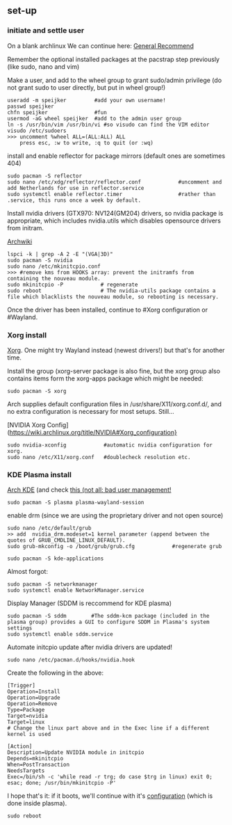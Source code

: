 ## set-up
### initiate and settle user

On a blank archlinux
We can continue here: [General Recommend](https://wiki.archlinux.org/title/General_recommendations)

Remember the optional installed packages at the pacstrap step previously (like sudo, nano and vim)

Make a user, and add to the wheel group to grant sudo/admin privilege (do not grant sudo to user directly, but put in wheel group!)
```
useradd -m speijker         #add your own username!
passwd speijker
chfn speijker               #fun
usermod -aG wheel speijker  #add to the admin user group
ln -s /usr/bin/vim /usr/bin/vi #so visudo can find the VIM editor
visudo /etc/sudoers
>>> uncomment %wheel ALL=(ALL:ALL) ALL
    press esc, :w to write, :q to quit (or :wq)
```
install and enable reflector for package mirrors (default ones are sometimes 404)
```
sudo pacman -S reflector
sudo nano /etc/xdg/reflector/reflector.conf            #uncomment and add Netherlands for use in reflector.service
sudo systemctl enable reflector.timer                  #rather than .service, this runs once a week by default.
```
Install nvidia drivers (GTX970: NV124(GM204) drivers, so nvidia package is appropriate, which includes nvidia.utils which disables opensource drivers from initram.

[Archwiki](https://wiki.archlinux.org/title/NVIDIA)
```
lspci -k | grep -A 2 -E "(VGA|3D)"
sudo pacman -S nvidia
sudo nano /etc/mkinitcpio.conf
>>> #remove kms from HOOKS array: prevent the initramfs from containing the nouveau module.
sudo mkinitcpio -P            # regenerate
sudo reboot                   # The nvidia-utils package contains a file which blacklists the nouveau module, so rebooting is necessary.
```
Once the driver has been installed, continue to #Xorg configuration or #Wayland.

### Xorg install
[Xorg](https://wiki.archlinux.org/title/Xorg). One might try Wayland instead (newest drivers!) but that's for another time.

Install the group (xorg-server package is also fine, but the xorg group also contains items form the xorg-apps package which might be needed:
```
sudo pacman -S xorg
```
 Arch supplies default configuration files in /usr/share/X11/xorg.conf.d/, and no extra configuration is necessary for most setups. Still...

 [NVIDIA Xorg Config](https://wiki.archlinux.org/title/NVIDIA#Xorg_configuration}
```
sudo nvidia-xconfig            #automatic nvidia configuration for xorg.
sudo nano /etc/X11/xorg.conf   #doublecheck resolution etc.
```

### KDE Plasma install
[Arch KDE](https://wiki.archlinux.org/title/KDE#Plasma) (and check [this (not all: bad user management!](https://itsfoss.com/install-kde-arch-linux/)
```
sudo pacman -S plasma plasma-wayland-session
```
enable drm (since we are using the proprietary driver and not open source)
```
sudo nano /etc/default/grub
>> add  nvidia_drm.modeset=1 kernel parameter (append between the quotes of GRUB_CMDLINE_LINUX_DEFAULT).
sudo grub-mkconfig -o /boot/grub/grub.cfg            #regenerate grub
```
```
sudo pacman -S kde-applications
```
Almost forgot:
```
sudo pacman -S networkmanager
sudo systemctl enable NetworkManager.service
```
Display Manager (SDDM is reccommend for KDE plasma)
```
sudo pacman -S sddm        #The sddm-kcm package (included in the plasma group) provides a GUI to configure SDDM in Plasma's system settings
sudo systemctl enable sddm.service
```
Automate initcpio update after nvidia drivers are updated!
```
sudo nano /etc/pacman.d/hooks/nvidia.hook
```
Create the following in the above:
```
[Trigger]
Operation=Install
Operation=Upgrade
Operation=Remove
Type=Package
Target=nvidia
Target=linux
# Change the linux part above and in the Exec line if a different kernel is used

[Action]
Description=Update NVIDIA module in initcpio
Depends=mkinitcpio
When=PostTransaction
NeedsTargets
Exec=/bin/sh -c 'while read -r trg; do case $trg in linux) exit 0; esac; done; /usr/bin/mkinitcpio -P'
```

I hope that's it: if it boots, we'll continue with it's [configuration](https://wiki.archlinux.org/title/KDE#Configuration) (which is done inside plasma).
```
sudo reboot
```
